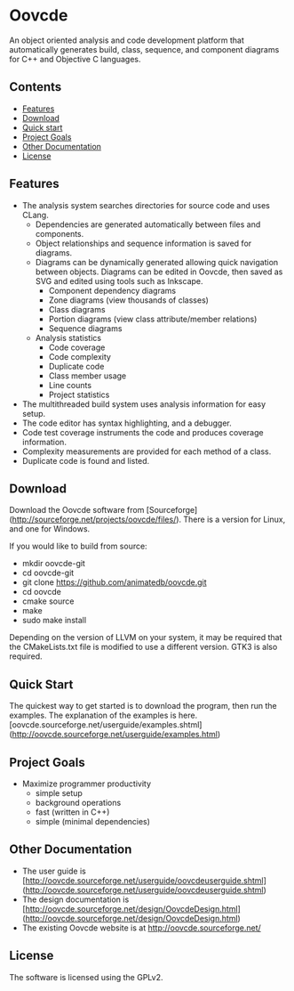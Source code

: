 
# Oovcde

An object oriented analysis and code development platform that automatically
generates build, class, sequence, and component diagrams for C++
and Objective C languages.


## Contents

 - [Features](#features)
 - [Download](#download)
 - [Quick start](#quick-start)
 - [Project Goals](#project-goals)
 - [Other Documentation](#other-documentation)
 - [License](#license)


## Features

- The analysis system searches directories for source code and uses CLang.
	- Dependencies are generated automatically between files and components.
	- Object relationships and sequence information is saved for diagrams.
	- Diagrams can be dynamically generated allowing quick navigation
	  between objects. Diagrams can be edited in Oovcde, then saved as
	  SVG and edited using tools such as Inkscape.
		- Component dependency diagrams
		- Zone diagrams (view thousands of classes)
		- Class diagrams
		- Portion diagrams (view class attribute/member relations)
		- Sequence diagrams 
	- Analysis statistics
		- Code coverage
		- Code complexity
		- Duplicate code
		- Class member usage
		- Line counts
		- Project statistics
- The multithreaded build system uses analysis information for easy setup.
- The code editor has syntax highlighting, and a debugger.
- Code test coverage instruments the code and produces coverage information.
- Complexity measurements are provided for each method of a class.
- Duplicate code is found and listed.


## Download

Download the Oovcde software from [Sourceforge]
(http://sourceforge.net/projects/oovcde/files/). There is a version for Linux,
and one for Windows.

If you would like to build from source:
- mkdir oovcde-git
- cd oovcde-git
- git clone https://github.com/animatedb/oovcde.git
- cd oovcde
- cmake source
- make
- sudo make install

Depending on the version of LLVM on your system, it may be required that
the CMakeLists.txt file is modified to use a different version. GTK3 is also
required.


## Quick Start

The quickest way to get started is to download the program, then run the examples.
The explanation of the examples is here.
[oovcde.sourceforge.net/userguide/examples.shtml]
(http://oovcde.sourceforge.net/userguide/examples.html)


## Project Goals

- Maximize programmer productivity
	- simple setup
	- background operations
	- fast (written in C++)
	- simple (minimal dependencies)


## Other Documentation

 - The user guide is [http://oovcde.sourceforge.net/userguide/oovcdeuserguide.shtml]
	(http://oovcde.sourceforge.net/userguide/oovcdeuserguide.shtml)
 - The design documentation is [http://oovcde.sourceforge.net/design/OovcdeDesign.html]
	(http://oovcde.sourceforge.net/design/OovcdeDesign.html)
 - The existing Oovcde website is at http://oovcde.sourceforge.net/


## License
The software is licensed using the GPLv2.

